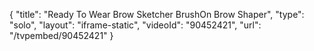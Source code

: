 {
    "title": "Ready To Wear Brow Sketcher BrushOn Brow Shaper",
    "type": "solo",
    "layout": "iframe-static",
    "videoId": "90452421",
    "url": "\/tvpembed\/90452421"
}